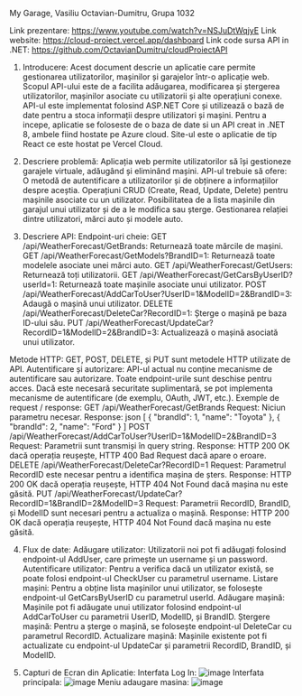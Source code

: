 My Garage, Vasiliu Octavian-Dumitru, Grupa 1032


Link prezentare: https://www.youtube.com/watch?v=NSJuDtWqjyE 
Link website: https://cloud-proiect.vercel.app/dashboard
Link code sursa API in .NET: https://github.com/OctavianDumitru/cloudProiectAPI

1. Introducere:
Acest document descrie un aplicatie care permite gestionarea utilizatorilor, mașinilor și garajelor într-o aplicație web. Scopul API-ului este de a facilita adăugarea, modificarea și ștergerea utilizatorilor, mașinilor asociate cu utilizatorii și alte operațiuni conexe. API-ul este implementat folosind ASP.NET Core și utilizează o bază de date pentru a stoca informații despre utilizatori și mașini.
Pentru a incepe, aplicatie se foloseste de o baza de date si un API creat in .NET 8, ambele fiind hostate pe Azure cloud. Site-ul este o aplicatie de tip React ce este hostat pe Vercel Cloud.

3. Descriere problemă:
Aplicația web permite utilizatorilor să își gestioneze garajele virtuale, adăugând și eliminând mașini. API-ul trebuie să ofere:
O metodă de autentificare a utilizatorilor și de obținere a informațiilor despre aceștia.
Operațiuni CRUD (Create, Read, Update, Delete) pentru mașinile asociate cu un utilizator.
Posibilitatea de a lista mașinile din garajul unui utilizator și de a le modifica sau șterge.
Gestionarea relației dintre utilizatori, mărci auto și modele auto.

4. Descriere API:
Endpoint-uri cheie:
GET /api/WeatherForecast/GetBrands: Returnează toate mărcile de mașini.
GET /api/WeatherForecast/GetModels?BrandID=1: Returnează toate modelele asociate unei mărci auto.
GET /api/WeatherForecast/GetUsers: Returnează toți utilizatorii.
GET /api/WeatherForecast/GetCarsByUserID?userId=1: Returnează toate mașinile asociate unui utilizator.
POST /api/WeatherForecast/AddCarToUser?UserID=1&ModelID=2&BrandID=3: Adaugă o mașină unui utilizator.
DELETE /api/WeatherForecast/DeleteCar?RecordID=1: Șterge o mașină pe baza ID-ului său.
PUT /api/WeatherForecast/UpdateCar?RecordID=1&ModelID=2&BrandID=3: Actualizează o mașină asociată unui utilizator.


Metode HTTP:
GET, POST, DELETE, și PUT sunt metodele HTTP utilizate de API.
Autentificare și autorizare:
API-ul actual nu conține mecanisme de autentificare sau autorizare. Toate endpoint-urile sunt deschise pentru acces. Dacă este necesară securitate suplimentară, se pot implementa mecanisme de autentificare (de exemplu, OAuth, JWT, etc.).
Exemple de request / response:
GET /api/WeatherForecast/GetBrands
Request: Niciun parametru necesar.
Response:
json
[
  { "brandId": 1, "name": "Toyota" },
  { "brandId": 2, "name": "Ford" }
]
POST /api/WeatherForecast/AddCarToUser?UserID=1&ModelID=2&BrandID=3
Request: Parametrii sunt transmiși în query string.
Response: HTTP 200 OK dacă operația reușește, HTTP 400 Bad Request dacă apare o eroare.
DELETE /api/WeatherForecast/DeleteCar?RecordID=1
Request: Parametrul RecordID este necesar pentru a identifica mașina de șters.
Response: HTTP 200 OK dacă operația reușește, HTTP 404 Not Found dacă mașina nu este găsită.
PUT /api/WeatherForecast/UpdateCar?RecordID=1&BrandID=2&ModelID=3
Request: Parametrii RecordID, BrandID, și ModelID sunt necesari pentru a actualiza o mașină.
Response: HTTP 200 OK dacă operația reușește, HTTP 404 Not Found dacă mașina nu este găsită.


4. Flux de date:
Adăugare utilizator: Utilizatorii noi pot fi adăugați folosind endpoint-ul AddUser, care primește un username și un password.
Autentificare utilizator: Pentru a verifica dacă un utilizator există, se poate folosi endpoint-ul CheckUser cu parametrul username.
Listare mașini: Pentru a obține lista mașinilor unui utilizator, se folosește endpoint-ul GetCarsByUserID cu parametrul userId.
Adăugare mașină: Mașinile pot fi adăugate unui utilizator folosind endpoint-ul AddCarToUser cu parametrii UserID, ModelID, și BrandID.
Ștergere mașină: Pentru a șterge o mașină, se folosește endpoint-ul DeleteCar cu parametrul RecordID.
Actualizare mașină: Mașinile existente pot fi actualizate cu endpoint-ul UpdateCar și parametrii RecordID, BrandID, și ModelID.

5. Capturi de Ecran din Aplicatie:
Interfata Log In:
![image](https://github.com/OctavianDumitru/cloudProiect/assets/48137850/35c340f9-3e24-4885-940e-f06c09ead6e9)
Interfata principala:
![image](https://github.com/OctavianDumitru/cloudProiect/assets/48137850/d960ba1d-ad6e-4bc3-9032-99c42016ab2d)
Meniu adaugare masina:
![image](https://github.com/OctavianDumitru/cloudProiect/assets/48137850/7577fae2-d510-4bde-83b0-a1d56523e994)

 
